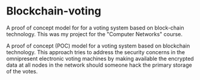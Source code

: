 # Blockchain-voting
A proof of concept model for for a voting system based on block-chain technology. This was my project for the "Computer Networks" course.

A proof of concept (POC) model for a voting system based on blockchain technology. This approach tries to address the security concerns in the omnipresent electronic voting machines by making available the encrypted data at all nodes in the network should someone hack the primary storage of the votes.
